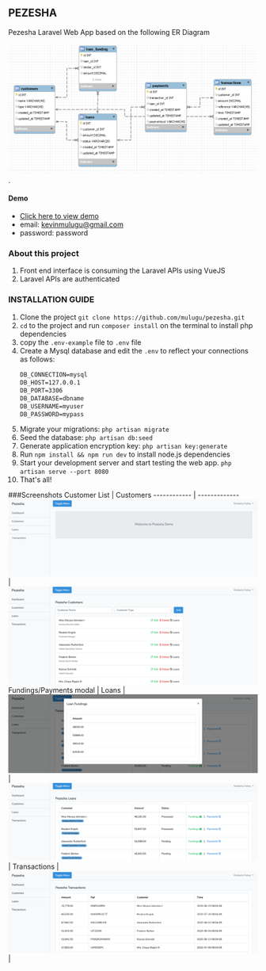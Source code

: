 ## PEZESHA

Pezesha Laravel Web App based on the following ER Diagram

![ER Diagram](./screenshots/er-diagram.png).

#### Demo
- [Click here to view demo](http://104.248.33.207)
- email: kevinmulugu@gmail.com
- password: password


### About this project

1. Front end interface is consuming the Laravel APIs using VueJS
1. Laravel APIs are authenticated

### INSTALLATION GUIDE
1. Clone the project
`git clone https://github.com/mulugu/pezesha.git`
1. ``cd`` to the project and run ``composer install`` on the terminal to install php dependencies
1. copy the `.env-example` file to `.env` file 
1. Create a Mysql database and edit the ``.env`` to reflect your connections as follows:
    ```dotenv
    DB_CONNECTION=mysql
    DB_HOST=127.0.0.1
    DB_PORT=3306
    DB_DATABASE=dbname
    DB_USERNAME=myuser
    DB_PASSWORD=mypass
    ```
1. Migrate your migrations: `php artisan migrate`
1. Seed the database: `php artisan db:seed`
1. Generate application encryption key: `php artisan key:generate`
1. Run `npm install && npm run dev` to install node.js dependencies
1. Start your development server and start testing the web app. `php artisan serve --port 8080`
1. That's all!

###Screenshots
Customer List | Customers
------------ | -------------
![Dashboard](./screenshots/dashboard.png) | ![Customers](./screenshots/customers.png)
 Fundings/Payments modal | Loans
| ![Loan Funding modal](./screenshots/fundings.png) | ![Loans](./screenshots/loans.png)|
 Transactions | 
![Transactions](./screenshots/transactions.png) |


